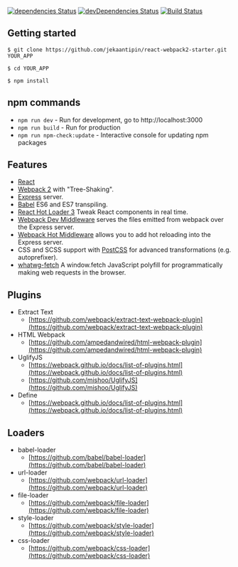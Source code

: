 [![dependencies Status](https://david-dm.org/jekaantipin/react-webpack2-starter/status.svg)](https://david-dm.org/jekaantipin/react-webpack2-starter)
[![devDependencies Status](https://david-dm.org/jekaantipin/react-webpack2-starter/dev-status.svg)](https://david-dm.org/jekaantipin/react-webpack2-starter?type=dev)
[![Build Status](https://travis-ci.org/jekaantipin/react-webpack2-starter.svg?branch=master)](https://travis-ci.org/jekaantipin/react-webpack2-starter)

## Getting started

```
$ git clone https://github.com/jekaantipin/react-webpack2-starter.git YOUR_APP
```

```
$ cd YOUR_APP
```

```
$ npm install
```

## npm commands
* `npm run dev` - Run for development, go to http://localhost:3000
* `npm run build` - Run for production
* `npm run npm-check:update` - Interactive console for updating npm packages

## Features

* [React](https://facebook.github.io/react/)
* [Webpack 2](https://webpack.js.org/) with "Tree-Shaking".
* [Express](https://expressjs.com/) server.
* [Babel](https://babeljs.io/) ES6 and ES7 transpiling.
* [React Hot Loader 3](https://github.com/gaearon/react-hot-loader) Tweak React components in real time.
* [Webpack Dev Middleware](http://webpack.github.io/docs/webpack-dev-middleware.html) serves the files emitted from webpack over the Express server.
* [Webpack Hot Middleware](https://github.com/glenjamin/webpack-hot-middleware) allows you to add hot reloading into the Express server.
* CSS and SCSS support with [PostCSS](https://github.com/postcss/postcss-loader) for advanced transformations (e.g. autoprefixer).
* [whatwg-fetch](https://github.com/github/fetch) A window.fetch JavaScript polyfill for programmatically making web requests in the browser.


## Plugins

* Extract Text
	* [https://github.com/webpack/extract-text-webpack-plugin](https://github.com/webpack/extract-text-webpack-plugin)
* HTML Webpack 
	* [https://github.com/ampedandwired/html-webpack-plugin](https://github.com/ampedandwired/html-webpack-plugin)
* UglifyJS
	* [https://webpack.github.io/docs/list-of-plugins.html](https://webpack.github.io/docs/list-of-plugins.html)
	* [https://github.com/mishoo/UglifyJS](https://github.com/mishoo/UglifyJS)
* Define
	* [https://webpack.github.io/docs/list-of-plugins.html](https://webpack.github.io/docs/list-of-plugins.html)

## Loaders

* babel-loader
	* [https://github.com/babel/babel-loader](https://github.com/babel/babel-loader)
* url-loader
	* [https://github.com/webpack/url-loader](https://github.com/webpack/url-loader)
* file-loader
	* [https://github.com/webpack/file-loader](https://github.com/webpack/file-loader)
* style-loader
	* [https://github.com/webpack/style-loader](https://github.com/webpack/style-loader)
* css-loader
	* [https://github.com/webpack/css-loader](https://github.com/webpack/css-loader)